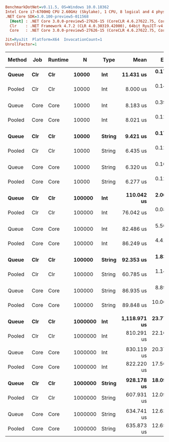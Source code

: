 ``` ini

BenchmarkDotNet=v0.11.5, OS=Windows 10.0.18362
Intel Core i7-6700HQ CPU 2.60GHz (Skylake), 1 CPU, 8 logical and 4 physical cores
.NET Core SDK=3.0.100-preview5-011568
  [Host] : .NET Core 3.0.0-preview5-27626-15 (CoreCLR 4.6.27622.75, CoreFX 4.700.19.22408), 64bit RyuJIT
  Clr    : .NET Framework 4.7.2 (CLR 4.0.30319.42000), 64bit RyuJIT-v4.8.3801.0
  Core   : .NET Core 3.0.0-preview5-27626-15 (CoreCLR 4.6.27622.75, CoreFX 4.700.19.22408), 64bit RyuJIT

Jit=RyuJit  Platform=X64  InvocationCount=1  
UnrollFactor=1  

```
| Method |  Job | Runtime |       N |   Type |         Mean |      Error |     StdDev |       Median | Ratio | RatioSD | Gen 0 | Gen 1 | Gen 2 | Allocated |
|------- |----- |-------- |-------- |------- |-------------:|-----------:|-----------:|-------------:|------:|--------:|------:|------:|------:|----------:|
|  **Queue** |  **Clr** |     **Clr** |   **10000** |    **Int** |    **11.431 us** |  **0.1789 us** |  **0.1494 us** |    **11.400 us** |  **1.00** |    **0.00** |     **-** |     **-** |     **-** |         **-** |
| Pooled |  Clr |     Clr |   10000 |    Int |     8.000 us |  0.1400 us |  0.1309 us |     7.900 us |  0.70 |    0.02 |     - |     - |     - |         - |
|        |      |         |         |        |              |            |            |              |       |         |       |       |       |           |
|  Queue | Core |    Core |   10000 |    Int |     8.183 us |  0.3972 us |  0.7840 us |     8.000 us |  1.00 |    0.00 |     - |     - |     - |         - |
| Pooled | Core |    Core |   10000 |    Int |     8.021 us |  0.1265 us |  0.1122 us |     8.000 us |  0.97 |    0.10 |     - |     - |     - |         - |
|        |      |         |         |        |              |            |            |              |       |         |       |       |       |           |
|  **Queue** |  **Clr** |     **Clr** |   **10000** | **String** |     **9.421 us** |  **0.1724 us** |  **0.1528 us** |     **9.400 us** |  **1.00** |    **0.00** |     **-** |     **-** |     **-** |         **-** |
| Pooled |  Clr |     Clr |   10000 | String |     6.435 us |  0.1269 us |  0.1461 us |     6.400 us |  0.69 |    0.02 |     - |     - |     - |         - |
|        |      |         |         |        |              |            |            |              |       |         |       |       |       |           |
|  Queue | Core |    Core |   10000 | String |     6.320 us |  0.1084 us |  0.1014 us |     6.300 us |  1.00 |    0.00 |     - |     - |     - |         - |
| Pooled | Core |    Core |   10000 | String |     6.277 us |  0.1280 us |  0.1572 us |     6.300 us |  0.99 |    0.03 |     - |     - |     - |         - |
|        |      |         |         |        |              |            |            |              |       |         |       |       |       |           |
|  **Queue** |  **Clr** |     **Clr** |  **100000** |    **Int** |   **110.042 us** |  **2.0642 us** |  **1.6116 us** |   **109.200 us** |  **1.00** |    **0.00** |     **-** |     **-** |     **-** |         **-** |
| Pooled |  Clr |     Clr |  100000 |    Int |    76.042 us |  0.0856 us |  0.0669 us |    76.000 us |  0.69 |    0.01 |     - |     - |     - |         - |
|        |      |         |         |        |              |            |            |              |       |         |       |       |       |           |
|  Queue | Core |    Core |  100000 |    Int |    82.486 us |  5.5086 us |  4.8832 us |    81.000 us |  1.00 |    0.00 |     - |     - |     - |         - |
| Pooled | Core |    Core |  100000 |    Int |    86.249 us |  4.4149 us | 12.4522 us |    80.900 us |  1.12 |    0.16 |     - |     - |     - |         - |
|        |      |         |         |        |              |            |            |              |       |         |       |       |       |           |
|  **Queue** |  **Clr** |     **Clr** |  **100000** | **String** |    **92.353 us** |  **1.8395 us** |  **2.0446 us** |    **93.200 us** |  **1.00** |    **0.00** |     **-** |     **-** |     **-** |         **-** |
| Pooled |  Clr |     Clr |  100000 | String |    60.785 us |  1.1495 us |  0.9599 us |    61.000 us |  0.66 |    0.02 |     - |     - |     - |         - |
|        |      |         |         |        |              |            |            |              |       |         |       |       |       |           |
|  Queue | Core |    Core |  100000 | String |    86.935 us |  8.8923 us | 25.9392 us |    88.500 us |  1.00 |    0.00 |     - |     - |     - |         - |
| Pooled | Core |    Core |  100000 | String |    89.848 us | 10.0665 us | 29.6813 us |    94.350 us |  1.13 |    0.49 |     - |     - |     - |         - |
|        |      |         |         |        |              |            |            |              |       |         |       |       |       |           |
|  **Queue** |  **Clr** |     **Clr** | **1000000** |    **Int** | **1,118.971 us** | **23.7725 us** | **67.4386 us** | **1,098.000 us** |  **1.00** |    **0.00** |     **-** |     **-** |     **-** |         **-** |
| Pooled |  Clr |     Clr | 1000000 |    Int |   810.291 us | 22.1672 us | 63.9576 us |   792.800 us |  0.73 |    0.07 |     - |     - |     - |         - |
|        |      |         |         |        |              |            |            |              |       |         |       |       |       |           |
|  Queue | Core |    Core | 1000000 |    Int |   830.119 us | 20.3735 us | 56.7932 us |   820.800 us |  1.00 |    0.00 |     - |     - |     - |         - |
| Pooled | Core |    Core | 1000000 |    Int |   822.220 us | 17.5690 us | 50.1252 us |   811.150 us |  1.00 |    0.08 |     - |     - |     - |         - |
|        |      |         |         |        |              |            |            |              |       |         |       |       |       |           |
|  **Queue** |  **Clr** |     **Clr** | **1000000** | **String** |   **928.178 us** | **18.0984 us** | **30.2383 us** |   **916.750 us** |  **1.00** |    **0.00** |     **-** |     **-** |     **-** |         **-** |
| Pooled |  Clr |     Clr | 1000000 | String |   607.931 us | 12.0991 us | 27.5557 us |   611.750 us |  0.66 |    0.04 |     - |     - |     - |         - |
|        |      |         |         |        |              |            |            |              |       |         |       |       |       |           |
|  Queue | Core |    Core | 1000000 | String |   634.741 us | 12.6329 us | 27.1937 us |   623.900 us |  1.00 |    0.00 |     - |     - |     - |         - |
| Pooled | Core |    Core | 1000000 | String |   635.873 us | 12.6555 us | 33.7800 us |   623.900 us |  1.01 |    0.07 |     - |     - |     - |         - |

